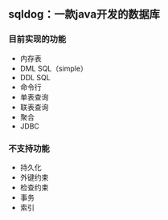 ## sqldog：一款java开发的数据库

### 目前实现的功能
- 内存表
- DML SQL（simple）
- DDL SQL
- 命令行
- 单表查询
- 联表查询
- 聚合
- JDBC

### 不支持功能
- 持久化
- 外键约束
- 检查约束
- 事务
- 索引
